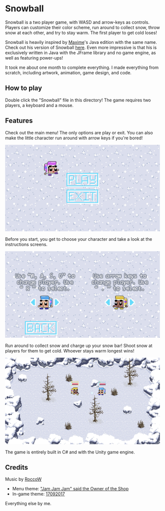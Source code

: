 # Snowball
Snowball is a two player game, with WASD and arrow-keys as controls. Players can customize their color scheme, run around to collect snow, throw snow at each other, and try to stay warm. The first player to get cold loses!

Snowball is heavily inspired by [Maxime](https://github.com/maxdahan)'s Java edition with the same name. Check out his version of Snowball [here](https://github.com/MaxDahan/Snowball-Fight-Remake). Even more impressive is that his is exclusively written in Java with the JFrame library and no game engine, as well as featuring power-ups!

It took me about one month to complete everything. I made everything from scratch, including artwork, animation, game design, and code.

## How to play

Double click the "Snowball" file in this directory! The game requires two players, a keyboard and a mouse.

## Features
Check out the main menu! The only options are play or exit. You can also make the little character run around with arrow keys if you're bored!

![Menu display](readme_images/menu.jpg)

Before you start, you get to choose your character and take a look at the instructions screens.

![Character selector screen](readme_images/selector.jpg)

Run around to collect snow and charge up your snow bar! Shoot snow at players for them to get cold. Whoever stays warm longest wins!

![Gameplay screen](readme_images/gameplay.jpg)

The game is entirely built in C# and with the Unity game engine.

## Credits

Music by [RoccoW](https://soundcloud.com/roccow)
- Menu theme: ["Jam Jam Jam" said the Owner of the Shop](https://soundcloud.com/roccow/jam-jam-jam-said-the-owner-of)
- In-game theme: [17092017](https://soundcloud.com/roccow/f17092017-1)

Everything else by me.
